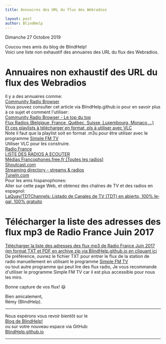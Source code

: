 ```yaml
--- 
title: Annuaires des URL du flux des Webradios

layout: post
author: BlindHelp
---
```


<footer>Dimanche 27 Octobre 2019</footer>


Coucou mes amis du blog de BlindHelp!    
Voici  une liste  non exhaustif des annuaires des URL du flux des Webradios.    

# Annuaires non exhaustif des URL du flux des Webradios #
Il y a des annuaires comme:    
<span lang="en">[Community Radio Browser](http://www.radio-browser.info/gui/#!/)</span>    
 Vous pouvez consulter  cet article via BlindHelp.github.io pour en savoir plus à ce sujet et comment l'utiliser:    
 [Community Radio Browser - Le top du top](https://blindhelp.github.io/Community-Radio-Browser-Le-top-du-top/)    
[Flux Radios (Belgique, France, Québec, Suisse, Luxembourg, Monaco …)](http://fluxradios.blogspot.com/)    
[Et ces playlists à télécharger en format .pls à utiliser avec VLC](http://fluxradios.blogspot.com/p/vlc-playlist.html)    
Note il faut que la playlist soit en format .m3u pour être utiliser avec le programme [Simple FM TV](https://blindhelp.github.io/SimpleFM-TVPortable/)    
Utiliser VLC pour les construire.    
[Radio France](http://www.radiofrance.fr/boite-a-outils/faq/)    
[LISTE DES RADIOS A ECOUTER](http://ecoutefm.free.fr/listeradiosecouter.htm)    
[Médias Francophones.free.fr [Toutes les radios]](http://mediasfrancophones.free.fr/radio.html)    
<span lang="en">[Shoutcast.com](http://www.shoutcast.com/)</span>    
<span lang="en">[Streaming directory - streams & radios](http://dir.xiph.org/)</span>    
<span lang="en">[TuneIn.com](http://tunein.com/)</span>    
Pour les amis hispanophones:    
Aller sur cette page Web, et obtenez des chaînes de TV et des radios en espagnol:    
<span lang="es">[LaQuay/TDTChannels: Listado de Canales de TV (TDT) en abierto, 100% legal, 100% gratuito](https://github.com/LaQuay/TDTChannels)</span>    

# Télécharger  la liste des adresses des flux mp3 de Radio France Juin 2017 #
[Télécharger  la liste des adresses des flux mp3 de Radio France Juin 2017 (en format TXT et PDF   en archive zip via BlindHelp.github.io en cliquant ici](https://blindhelp.github.io/radio_france_-_adresses_flux_mp3_-_juin_2017.zip)    
De préférence, ouvrez le fichier TXT pour entrer le flux de la station de radio manuellement en utilisant le programme [Simple FM TV](https://blindhelp.github.io/SimpleFM-TVPortable/)    
ou tout autre programme qui peut lire des flux radio, Je vous recommande d'utiliser le programme Simple FM TV car il est plus accessible pour nous les miro.    

Bonne capture de vos flux! 😃    

Bien amicalement,    
Rémy (BlindHelp).

---

Nous espérons vous revoir bientôt sur le      
[Blog de BlindHelp!](http://blindhelp.blogspot.fr/)                    
ou sur  votre nouveau espace via GitHub:                     
[BlindHelp.github.io](https://blindhelp.github.io)                    

---